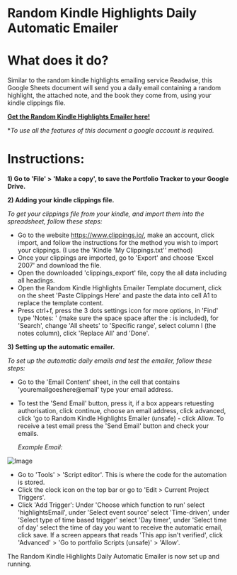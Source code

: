 # Random Kindle Highlights Daily Automatic Emailer

# What does it do?
Similar to the random kindle highlights emailing service Readwise, this Google Sheets document will send you a daily email containing a random highlight, the attached note, and the book they come from, using your kindle clippings file.

**[Get the Random Kindle Highlights Emailer here!](https://docs.google.com/spreadsheets/d/1_NqiNolCmhEPIZVdCnyXzpl5wjWRFEmIVNW-5kFWEAo/edit?usp=sharing)** 

**To use all the features of this document a google account is required.*
  
# Instructions:
**1) Go to 'File' > 'Make a copy', to save the Portfolio Tracker to your Google Drive.**

**2) Adding your kindle clippings file.**

*To get your clippings file from your kindle, and import them into the spreadsheet, follow these steps:*

  - Go to the website https://www.clippings.io/, make an account, click import, and follow the instructions for the method you wish to import your clippings. (I use the 'Kindle 'My Clippings.txt'' method)
  - Once your clippings are imported, go to 'Export' and choose 'Excel 2007' and download the file.
  - Open the downloaded 'clippings_export' file, copy the all data including all headings.
  - Open the Random Kindle Highlights Emailer Template document, click on the sheet 'Paste Clippings Here' and paste the data into cell A1 to replace the template content.
  - Press ctrl+f, press the 3 dots settings icon for more options, in 'Find' type 'Notes: ' (make sure the space space after the : is included), for 'Search', change 'All sheets' to 'Specific range', select column I (the notes column), click 'Replace All' and 'Done'. 
  
  **3) Setting up the automatic emailer.**

*To set up the automatic daily emails and test the emailer, follow these steps:*

  - Go to the 'Email Content' sheet, in the cell that contains 'youremailgoeshere@email' type your email address.
  - To test the 'Send Email' button, press it, if a box appears retuesting authorisation, click continue, choose an email address, click advanced, click 'go to Random Kindle Highlights Emailer (unsafe) - click Allow. To receive a test email press the 'Send Email' button and check your emails.
  
    *Example Email:*

![Image](https://drive.google.com/file/d/10Aic-a53meatVaOhXKu-cNljOgbuH0X9)
  
  - Go to 'Tools' > 'Script editor'. This is where the code for the automation is stored.
  - Click the clock icon on the top bar or go to 'Edit > Current Project Triggers'.
  - Click 'Add Trigger': Under 'Choose which function to run' select 'highlightsEmail', under 'Select event source' select 'Time-driven', under 'Select type of time based trigger' select 'Day timer', under 'Select time of day' select the time of day you want to receive the automatic email, click save. If a screen appears that reads 'This app isn't verified', click 'Advanced' > 'Go to portfolio Scripts (unsafe)' > 'Allow'.
  
The Random Kindle Highlights Daily Automatic Emailer is now set up and running.
  
 
